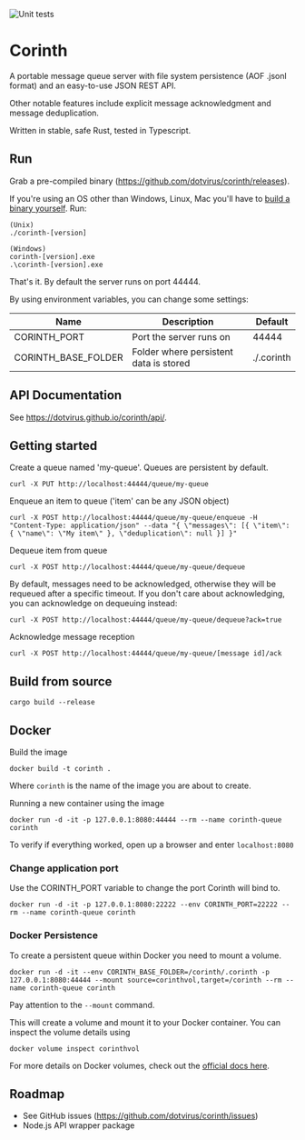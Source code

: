 ![Unit tests](https://github.com/dotvirus/corinth/workflows/Unit%20tests/badge.svg)

# Corinth

A portable message queue server with file system persistence (AOF .jsonl format) and an easy-to-use JSON REST API.

Other notable features include explicit message acknowledgment and message deduplication.

Written in stable, safe Rust, tested in Typescript.

## Run

Grab a pre-compiled binary (https://github.com/dotvirus/corinth/releases).

If you're using an OS other than Windows, Linux, Mac you'll have to [build a binary yourself](#build-from-source).
Run:

```
(Unix)
./corinth-[version]

(Windows)
corinth-[version].exe
.\corinth-[version].exe
```

That's it. By default the server runs on port 44444.

By using environment variables, you can change some settings:

| Name                | Description                            | Default    |
| ------------------- | -------------------------------------- | ---------- |
| CORINTH_PORT        | Port the server runs on                | 44444      |
| CORINTH_BASE_FOLDER | Folder where persistent data is stored | ./.corinth |

## API Documentation

See https://dotvirus.github.io/corinth/api/.

## Getting started

Create a queue named 'my-queue'. Queues are persistent by default.

```
curl -X PUT http://localhost:44444/queue/my-queue
```

Enqueue an item to queue ('item' can be any JSON object)

```
curl -X POST http://localhost:44444/queue/my-queue/enqueue -H "Content-Type: application/json" --data "{ \"messages\": [{ \"item\": { \"name\": \"My item\" }, \"deduplication\": null }] }"
```

Dequeue item from queue

```
curl -X POST http://localhost:44444/queue/my-queue/dequeue
```

By default, messages need to be acknowledged, otherwise they will be requeued after a specific timeout. If you don't care about acknowledging, you can acknowledge on dequeuing instead:

```
curl -X POST http://localhost:44444/queue/my-queue/dequeue?ack=true
```

Acknowledge message reception

```
curl -X POST http://localhost:44444/queue/my-queue/[message id]/ack
```

## Build from source

```
cargo build --release
```

## Docker

Build the image

```
docker build -t corinth .
```

Where `corinth` is the name of the image you are about to create.

Running a new container using the image

```
docker run -d -it -p 127.0.0.1:8080:44444 --rm --name corinth-queue corinth
```

To verify if everything worked, open up a browser and enter `localhost:8080`

### Change application port

Use the CORINTH_PORT variable to change the port Corinth will bind to.

```
docker run -d -it -p 127.0.0.1:8080:22222 --env CORINTH_PORT=22222 --rm --name corinth-queue corinth
```

### Docker Persistence

To create a persistent queue within Docker you need to mount a volume.

```
docker run -d -it --env CORINTH_BASE_FOLDER=/corinth/.corinth -p 127.0.0.1:8080:44444 --mount source=corinthvol,target=/corinth --rm --name corinth-queue corinth
```

Pay attention to the `--mount` command.

This will create a volume and mount it to your Docker container. You can inspect the volume details using

```
docker volume inspect corinthvol
```

For more details on Docker volumes, check out the [official docs here](https://docs.docker.com/storage/volumes/#start-a-container-with-a-volume).

## Roadmap

- See GitHub issues (https://github.com/dotvirus/corinth/issues)
- Node.js API wrapper package
